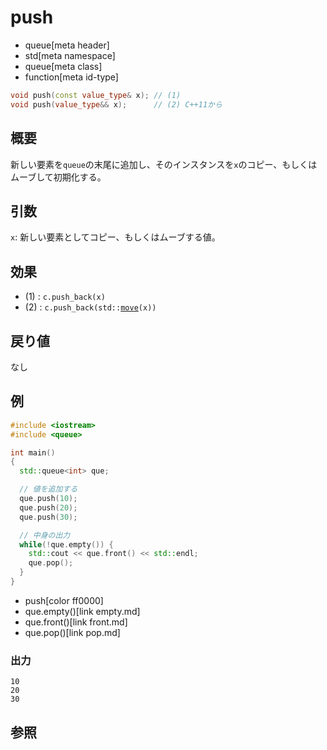 # push
* queue[meta header]
* std[meta namespace]
* queue[meta class]
* function[meta id-type]

```cpp
void push(const value_type& x); // (1)
void push(value_type&& x);      // (2) C++11から
```

## 概要
新しい要素を`queue`の末尾に追加し、そのインスタンスを`x`のコピー、もしくはムーブして初期化する。


## 引数
`x`: 新しい要素としてコピー、もしくはムーブする値。


## 効果
- (1) : `c.push_back(x)`
- (2) : `c.push_back(std::`[`move`](/reference/utility/move.md)`(x))`


## 戻り値
なし


## 例
```cpp example
#include <iostream>
#include <queue>

int main()
{
  std::queue<int> que;

  // 値を追加する
  que.push(10);
  que.push(20);
  que.push(30);

  // 中身の出力
  while(!que.empty()) {
    std::cout << que.front() << std::endl;
    que.pop();
  }
}
```
* push[color ff0000]
* que.empty()[link empty.md]
* que.front()[link front.md]
* que.pop()[link pop.md]

### 出力
```
10
20
30
```

## 参照

